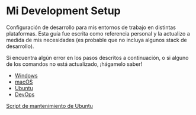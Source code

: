 # Mi Development Setup

Configuración de desarrollo para mis entornos de trabajo en distintas plataformas. Esta guía fue escrita como referencia personal y la actualizo a medida de mis necesidades (es probable que no incluya algunos stack de desarrollo).

Si encuentra algún error en los pasos descritos a continuación, o si alguno de los comandos no está actualizado, ¡hágamelo saber!

- [Windows](https://github.com/ctrbts/my-dev-setup/blob/main/conf/setup-win.md)
- [macOS](https://github.com/ctrbts/my-dev-setup/blob/main/conf/setup-mac.md)
- [Ubuntu](https://github.com/ctrbts/my-dev-setup/blob/main/conf/setup-ubuntu.md)
- [DevOps](https://github.com/ctrbts/my-dev-setup/blob/main/conf/setup-devops.md)

[Script de mantenimiento de Ubuntu](/conf/maintenance-ubuntu.md)